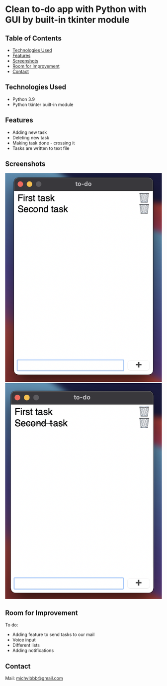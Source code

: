 # Clean to-do app with Python with GUI by built-in tkinter module


## Table of Contents
* [Technologies Used](#technologies-used)
* [Features](#features)
* [Screenshots](#screenshots)
* [Room for Improvement](#room-for-improvement)
* [Contact](#contact)
<!-- * [License](#license) -->


## Technologies Used
- Python 3.9
- Python tkinter built-in module


## Features
- Adding new task
- Deleting new task
- Making task done - crossing it
- Tasks are written to text file


## Screenshots
![Example screenshot](./img_for_readme/1.png)
![Example screenshot](./img_for_readme/2.png)


## Room for Improvement

To do:
- Adding feature to send tasks to our mail
- Voice input
- Different lists
- Adding notifications 


## Contact
Mail: michvlbbb@gmail.com
